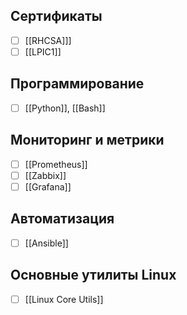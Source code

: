 
## Сертификаты
- [ ] [[RHCSA]]]
- [ ] [[LPIC1]]

## Программирование
- [ ] [[Python]], [[Bash]]

## Мониторинг и метрики
- [ ] [[Prometheus]]
- [ ] [[Zabbix]]
- [ ] [[Grafana]]

## Автоматизация
- [ ] [[Ansible]]

## Основные утилиты Linux
- [ ] [[Linux Core Utils]]